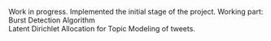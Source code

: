 Work in progress.
Implemented the initial stage of the project.
Working part:
<br>Burst Detection Algorithm <br>
Latent Dirichlet Allocation for Topic Modeling of tweets.